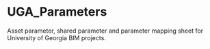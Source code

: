 # UGA_Parameters
Asset parameter, shared parameter and parameter mapping sheet for University of Georgia BIM projects.
